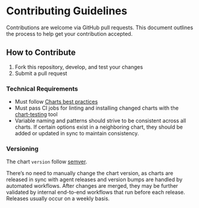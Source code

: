 # Contributing Guidelines

Contributions are welcome via GitHub pull requests. This document outlines the process to help get your contribution accepted.

## How to Contribute

1. Fork this repository, develop, and test your changes
1. Submit a pull request

### Technical Requirements

* Must follow [Charts best practices](https://helm.sh/docs/topics/chart_best_practices/)
* Must pass CI jobs for linting and installing changed charts with the [chart-testing](https://github.com/helm/chart-testing) tool
* Variable naming and patterns should strive to be consistent across all charts. If certain options exist in a neighboring chart, they should be added or updated in sync to maintain consistency.

### Versioning

The chart `version` follow [semver](https://semver.org/).

There’s no need to manually change the chart version, as charts are released in sync with agent releases and version bumps are handled by automated workflows. After changes are merged, they may be further validated by internal end-to-end workflows that run before each release. Releases usually occur on a weekly basis.
